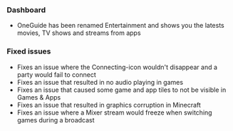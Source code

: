 ### Dashboard
- OneGuide has been renamed Entertainment and shows you the latests movies, TV shows and streams from apps

### Fixed issues
- Fixes an issue where the Connecting-icon wouldn't disappear and a party would fail to connect
- Fixes an issue that resulted in no audio playing in games
- Fixes an issue that caused some game and app tiles to not be visible in Games & Apps
- Fixes an issue that resulted in graphics corruption in Minecraft
- Fixes an issue where a Mixer stream would freeze when switching games during a broadcast